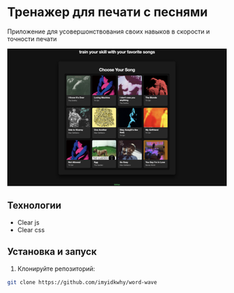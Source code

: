 # Тренажер для печати с песнями
 
Приложение для усовершонствования своих навыков в скорости и точности печати

![](/assets/covers2.png)

## Технологии 
  - Clear js
  - Clear css
  
## Установка и запуск 
1. Клонируйте репозиторий:
```bash
git clone https://github.com/imyidkwhy/word-wave
```